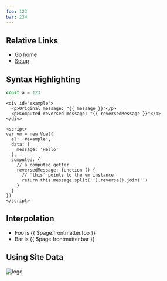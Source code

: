 ```yaml
---
foo: 123
bar: 234
---
```


## Relative Links

- [Go home](../README.md)
- [Setup](../setup.md)

## Syntax Highlighting

``` js
const a = 123
```

``` html{2,10}
<div id="example">
  <p>Original message: "{{ message }}"</p>
  <p>Computed reversed message: "{{ reversedMessage }}"</p>
</div>

<script>
var vm = new Vue({
  el: '#example',
  data: {
    message: 'Hello'
  },
  computed: {
    // a computed getter
    reversedMessage: function () {
      // `this` points to the vm instance
      return this.message.split('').reverse().join('')
    }
  }
})
</script>
```

## Interpolation

- Foo is {{ $page.frontmatter.foo }}
- Bar is {{ $page.frontmatter.bar }}

## Using Site Data

<img :src="`${$site.base}logo.png`" alt="logo">
